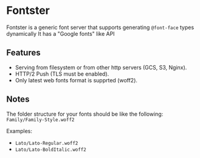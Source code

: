 # Fontster

Fontster is a generic font server that supports generating `@font-face` types dynamically
It has a "Google fonts" like API

## Features

- Serving from filesystem or from other http servers (GCS, S3, Nginx).
- HTTP/2 Push (TLS must be enabled).
- Only latest web fonts format is supprted (woff2).

## Notes

The folder structure for your fonts should be like the following: `Family/Family-Style.woff2`

Examples:

- `Lato/Lato-Regular.woff2`
- `Lato/Lato-BoldItalic.woff2`
